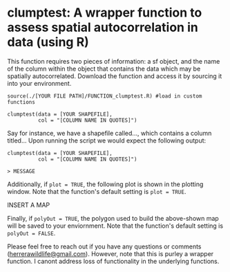 # clumptest: A wrapper function to assess spatial autocorrelation in data (using R)

This function requires two pieces of information: a sf object, and the name of the column within the object that contains the data which may be spatially autocorrelated. Download the function and access it by sourcing it into your environment.

```
source(./[YOUR FILE PATH]/FUNCTION_clumptest.R) #load in custom functions

clumptest(data = [YOUR SHAPEFILE],
          col = "[COLUMN NAME IN QUOTES]")
```

Say for instance, we have a shapefile called..., which contains a column titled... Upon running the script we would expect the following output:

```
clumptest(data = [YOUR SHAPEFILE],
          col = "[COLUMN NAME IN QUOTES]")

> MESSAGE
```

Additionally, if `plot = TRUE`, the following plot is shown in the plotting window. Note that the function's default setting is `plot = TRUE`.

INSERT A MAP

Finally, if `polyOut = TRUE`, the polygon used to build the above-shown map will be saved to your enviornment. Note that the function's default setting is `polyOut = FALSE`.

Please feel free to reach out if you have any questions or comments (herrerawildlife@gmail.com). However, note that this is purley a wrapper function. I canont address loss of functionality in the underlying functions.
